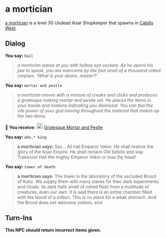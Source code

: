 # a mortician



[a mortician](/npc/82012) is a level 30 Undead Iksar Shopkeeper that spawns in [Cabilis West](/zone/82).





## Dialog

**You say:** `hail`



>*a mortician stares at you with hollow eye sockets. As he opens his jaw to speak, you are overcome by the foul smell of a thousand rotted corpses. 'What is your desire, master?'*

**You say:** `mortar and pestle`



>*a mortician moves with a mixture of creaks and clicks and produces a grotesque looking mortar and pestle set. He places the items in your hands and motions indicating you dismissal. You can feel the vile power of your god moving throughout the material that makes up the two items.*


 &#127873; **You receive:**  <img style="background:url(/static/icons/blank_slot.gif);width:20px;height:20px;" src="/static/icons/item_857.png" alt="" /> <a
                                href="/item/17092" data-url="17092" class="tooltip-link link">Grotesque Mortar and Pestle</a>

**You say:** `who.* king`




>**a mortician says:** Sss...  All hail Emperor Vekin.  He shall restore the glory of the Iksar Empire.  He shall reclaim Old Sebilis and slay Trakanon!  Hail the mighty Emperor Vekin or lose thy head!

**You say:** `tower of death`




>**a mortician says:** The tower is the laboratory of the secluded Brood of Kotiz.  We supply them with many slaves for their dark experiments and rituals.  Its dark halls smell of rotted flesh from a multitude of creatures, even our own.  It is said there is an entire chamber filled with the blood of a million.  This is no place for a weak stomach.  And the Brood does not welcome visitors.
end



## Turn-Ins



**This NPC *should* return incorrect items given.**






